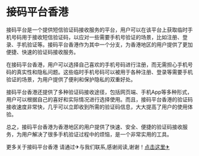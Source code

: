 # 接码平台香港

接码平台是一个提供短信验证码接收服务的平台，用户可以在该平台上获取临时手机号码用于接收短信验证码，以应对一些需要手机号验证的场景，比如注册、登录、手机验证等。接码平台香港作为其中一个分支，为香港地区的用户提供了更加便捷、快速的验证码接收服务。

在接码平台香港，用户可以选择自己喜欢的手机号码进行注册，而无需担心手机号码的真实性和隐私问题。这些临时手机号码可以被用于各种注册、登录等需要手机验证的场景，为用户提供了便利和保护隐私的双重好处。

接码平台香港还提供了多种验证码接收途径，包括网页端、手机App等多种形式，用户可以根据自己的喜好和实际情况进行选择使用。而且，接码平台香港的验证码接收速度非常快，几乎可以立即收到所需的验证码信息，大大提高了用户的使用体验。

总之，接码平台香港为香港地区的用户提供了快速、安全、便捷的验证码接收服务，为用户解决了很多手机验证过程中的烦恼，是一个非常实用的工具。

更多关于接码平台香港 请通过✈与我们联系,感谢阅读,谢谢！[点击这里✈](https://t.me/pt99bot)